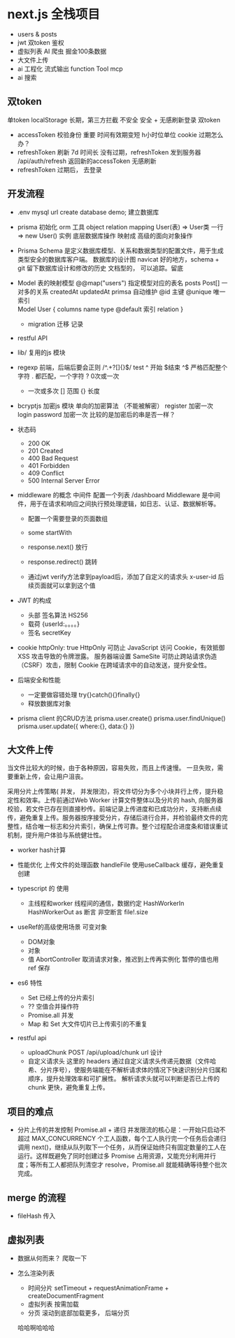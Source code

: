 # next.js 全栈项目

- users & posts 
- jwt 双token 鉴权
- 虚拟列表 
    AI 爬虫 掘金100条数据
- 大文件上传
- ai 工程化 
    流式输出
    function Tool
    mcp
- ai 搜索

## 双token 
单token localStorage 长期，第三方拦截 不安全
安全 + 无感刷新登录
双token  
- accessToken 校验身份 重要 时间有效期变短 h小时位单位 cookie 
    过期怎么办？
- refreshToken 刷新 7d 时间长
    没有过期，refreshToken 发到服务器 /api/auth/refresh 
    返回新的accessToken 无感刷新
- refreshToken 过期后， 去登录

## 开发流程
- .env
    mysql url
    create database demo; 建立数据库
- prisma 初始化 
    orm 工具 
    object relation mapping 
    User(表) => User类 
    一行     =>  new User() 实例 
    底层数据库操作 映射成 高级的面向对象操作 

- Prisma Schema 是定义数据库模型、关系和数据类型的配置文件，用于生成类型安全的数据库客户端。
    数据库的设计图
    navicat 好的地方，schema + git 留下数据库设计和修改的历史
    文档型的， 可以追踪。留底

- Model 表的映射模型
    @@map("users")  指定模型对应的表名
    posts         Post[]   一对多的关系
    createdAt updatedAt primsa 自动维护 
    @id 主键 @unique 唯一索引  
    Model User {
        columns name  type   @default 
        索引
        relation
    }

    - migration 迁移
        记录 

- restful API
- lib/ 复用的js 模块
- regexp
    前端，后端后要会正则
    /^.+?[]{}$/ test 
    ^ 开始  $结束  ^$ 严格匹配整个字符
    . 都匹配，一个字符
    ? 0次或一次
    + 一次或多次
    [] 范围 
    {} 长度
- bcryptjs 加密js 模块  单向的加密算法 （不能被解密）
    register  加密一次
    login   password 加密一次 
    比较的是加密后的串是否一样？
- 状态码
    - 200 OK
    - 201 Created
    - 400 Bad Request
    - 401 Forbidden
    - 409 Conflict
    - 500 Internal Server Error

- middleware 的概念
    中间件 配置一个列表 
    /dashboard 
    Middleware 是中间件，用于在请求和响应之间执行预处理逻辑，如日志、认证、数据解析等。
    - 配置一个需要登录的页面数组
    - some startWith 
    - response.next() 放行
    - response.redirect() 跳转

    - 通过jwt verify方法拿到payload后，添加了自定义的请求头
        x-user-id 
        后续页面就可以拿到这个值

- JWT 的构成
    - 头部
        签名算法 HS256
    - 载荷 
        {userId:。。。。}
    - 签名
        secretKey 

- cookie 
    httpOnly: true
    HttpOnly 可防止 JavaScript 访问 Cookie，有效抵御 XSS 攻击导致的令牌泄露。
    服务器端设置
    SameSite 可防止跨站请求伪造（CSRF）攻击，限制 Cookie 在跨域请求中的自动发送，提升安全性。

- 后端安全和性能
    - 一定要做容错处理 
        try{}catch(){}finally{}
    - 释放数据库对象
- prisma client 的CRUD方法
    prisma.user.create()
    prisma.user.findUnique()
    prisma.user.update({
        where:{},
        data:{}
    })

## 大文件上传
当文件比较大的时候，由于各种原因，容易失败，而且上传速慢。
一旦失败，需要重新上传，会让用户沮丧。

采用分片上传策略( 并发， 并发限流)，将文件切分为多个小块并行上传，提升稳定性和效率。上传前通过Web Worker 计算文件整体以及分片的 hash, 向服务器校验，若文件已存在则直接秒传。前端记录上传进度和已成功分片，支持断点续传，避免重复上传。服务器按序接受分片，存储后进行合并，并检验最终文件的完整性，结合唯一标志和分片索引，确保上传可靠。整个过程配合进度条和错误重试机制，提升用户体验与系统健壮性。

- worker hash计算
- 性能优化
    上传文件的处理函数 handleFile 使用useCallback 缓存，避免重复创建
- typescript 的 使用
    - 主线程和worker 线程间的通信，数据约定
    HashWorkerIn
    HashWorkerOut
    as 断言 
    非空断言   file!.size

- useRef的高级使用场景
    可变对象
    - DOM对象
    - 对象
    - 值
    AbortController 取消请求对象，推迟到上传再实例化
    暂停的值也用 ref 保存

- es6 特性
    - Set 已经上传的分片索引
    - ?? 空值合并操作符 
    - Promise.all 并发 
    - Map 和 Set
        大文件切片已上传索引的不重复

- restful api
    - uploadChunk  POST /api/upload/chunk  url 设计
    - 自定义请求头 
    这里的 headers 通过自定义请求头传递元数据（文件哈希、分片序号），使服务端能在不解析请求体的情况下快速识别分片归属和顺序，提升处理效率和可扩展性。
    解析请求头就可以判断是否已上传的chunk 更快，避免重复上传。
## 项目的难点
- 分片上传的并发控制
    Promise.all + 递归
    并发限流的核心是：一开始只启动不超过 MAX_CONCURRENCY 个工人函数，每个工人执行完一个任务后会递归调用 next()，继续从队列取下一个任务，从而保证始终只有固定数量的工人在运行。这样既避免了同时创建过多 Promise 占用资源，又能充分利用并行度；等所有工人都把队列清空才 resolve，Promise.all 就能精确等待整个批次完成。

## merge 的流程
- fileHash 传入

## 虚拟列表
- 数据从何而来？
    爬取一下
- 怎么渲染列表
    - 时间分片
        setTimeout + requestAnimationFrame + createDocumentFragment
    - 虚拟列表
        按需加载
    - 分页
        滚动到底部加载更多，
        后端分页

     哈哈啊哈哈哈